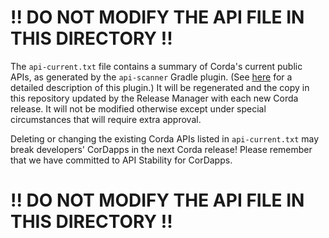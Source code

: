 # !! DO NOT MODIFY THE API FILE IN THIS DIRECTORY !!

The `api-current.txt` file contains a summary of Corda's current public APIs,
as generated by the `api-scanner` Gradle plugin. (See [here](https://github.com/corda/corda-gradle-plugins/blob/master/api-scanner/README.md) for a detailed description of this plugin.) It will be regenerated and the copy in this repository updated by the Release Manager with
each new Corda release. It will not be modified otherwise except under special circumstances that will require extra approval.

Deleting or changing the existing Corda APIs listed in `api-current.txt` may
break developers' CorDapps in the next Corda release! Please remember that we
have committed to API Stability for CorDapps.

# !! DO NOT MODIFY THE API FILE IN THIS DIRECTORY !!
